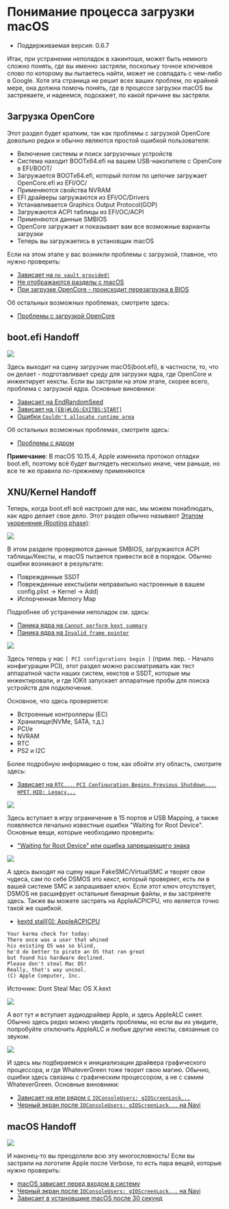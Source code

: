 # Понимание процесса загрузки macOS

* Поддерживаемая версия: 0.6.7

Итак, при устранении неполадок в хакинтоше, может быть немного сложно понять, *где* вы именно застряли, поскольку точное ключевое слово по которому вы пытаетесь найти, может не совпадать с чем-либо в Google. Хотя эта страница не решит всех ваших проблем, по крайней мере, она должна помочь понять, где в процессе загрузки macOS вы застреваете, и надеемся, подскажет, по какой причине вы застряли.

## Загрузка OpenCore

Этот раздел будет кратким, так как проблемы с загрузкой OpenCore довольно редки и обычно являются простой ошибкой пользователя:

* Включение системы и поиск загрузочных устройств
* Система находит BOOTx64.efi на вашем USB-накопителе с OpenCore в EFI/BOOT/
* Загружается BOOTx64.efi, который потом по цепочке загружает OpenCore.efi из EFI/OC/
* Применяются свойства NVRAM
* EFI драйверы загружаются из EFI/OC/Drivers
* Устанавливается Graphics Output Protocol(GOP)
* Загружаются ACPI таблицы из EFI/OC/ACPI
* Применяются данные SMBIOS
* OpenCore загружает и показывает вам все возможные варианты загрузки
* Теперь вы загружаетесь в установщик macOS

Если на этом этапе у вас возникли проблемы с загрузкой, главное, что нужно проверить:

* [Зависает на `no vault provided!`](./extended/opencore-issues.md#зависает-на-no-vault-provided)
* [Не отображаются разделы с macOS](./extended/opencore-issues.md#не-отображаются-разделы-с-macos)
* [При загрузке OpenCore - происходит перезагрузка в BIOS](./extended/opencore-issues.md#при-загрузке-opencore-происходит-перезагрузка-в-bios)

Об остальных возможных проблемах, смотрите здесь:

* [Проблемы с загрузкой OpenCore](./extended/opencore-issues.md)

## boot.efi Handoff

![](../../img/troubleshooting/boot-md/1-boot-efi.png)

Здесь выходит на сцену загрузчик macOS(boot.efi), в частности, то, что он делает - подготавливает среду для загрузки ядра, где OpenCore и инжектирует кексты. Если вы застряли на этом этапе, скорее всего, проблема с загрузкой ядра. Основные виновники:

* [Зависает на EndRandomSeed](./extended/kernel-issues.md#зависает-на-endrandomseed)
* [Зависает на `[EB|#LOG:EXITBS:START]`](./extended/kernel-issues.md#зависает-на-eb-log-exitbs-start)
* [Ошибки `Couldn't allocate runtime area`](./extended/kernel-issues.md#ошибки-couldn-t-allocate-runtime-area)

Об остальных возможных проблемах, смотрите здесь:

* [Проблемы с ядром](./extended/kernel-issues.md)

**Примечание**: В macOS 10.15.4, Apple изменила протокол отладки boot.efi, поэтому всё будет выглядеть несколько иначе, чем раньше, но все те же правила по-прежнему применяются

## XNU/Kernel Handoff

Теперь, когда boot.efi всё настроил для нас, мы можем понаблюдать, как ядро делает свое дело. Этот раздел обычно называют [Этапом укоренения (Rooting phase)](https://developer.apple.com/library/archive/documentation/Darwin/Conceptual/KernelProgramming/booting/booting.html):

![](../../img/troubleshooting/boot-md/2-kernel-start.png)

В этом разделе проверяются данные SMBIOS, загружаются ACPI таблицы/Кексты, и macOS пытается привести всё в порядок. Обычно ошибки возникают в результате:

* Поврежденные SSDT
* Поврежденные кексты(или неправильно настроенные в вашем config.plist -> Kernel -> Add)
* Испорченная Memory Map

Подробнее об устранении неполадок см. здесь:

* [Паника ядра на `Cannot perform kext summary`](./extended/kernel-issues.md#паника-ядра-на-cannot-perform-kext-summary)
* [Паника ядра на `Invalid frame pointer`](./extended/kernel-issues.md#паника-ядра-на-invalid-frame-pointer)

![](../../img/troubleshooting/boot-md/5-apfs-module.png)

Здесь теперь у нас `[ PCI configurations begin ]` (прим. пер. - Начало конфигурации PCI), этот раздел можно рассматривать как тест аппаратной части наших систем, кекстов и SSDT, которые мы инжектировали, и где IOKit запускает аппаратные пробы для поиска устройств для подключения.

Основное, что здесь проверяется:

* Встроенные контроллеры (EC)
* Хранилище(NVMe, SATA, т.д.)
* PCI/e
* NVRAM
* RTC
* PS2 и I2C

Более подробную информацию о том, как обойти эту область, смотрите здесь:

* [Зависает на `RTC...`, `PCI Configuration Begins`, `Previous Shutdown...`, `HPET`, `HID: Legacy...`](./extended/kernel-issues.md#зависает-на-rtc-pci-configuration-begins-previous-shutdown-hpet-hid-legacy)

![](../../img/troubleshooting/boot-md/6-USB-setup.png)

Здесь вступает в игру ограничение в 15 портов и USB Mapping, а также появляются печально известные ошибки "Waiting for Root Device". Основные вещи, которые необходимо проверить:

* ["Waiting for Root Device" или ошибка запрещающего знака](./extended/kernel-issues.md#waiting-for-root-device-или-ошибка-запрещающего-знака)

![](../../img/troubleshooting/boot-md/8-dsmos-arrived.png)

А здесь выходят на сцену наши FakeSMC/VirtualSMC и творят свои чудеса, сам по себе DSMOS это кекст, который проверяет, есть ли в вашей системе SMC и запрашивает ключ. Если этот ключ отсутствует, DSMOS не расшифрует остальные бинарные файлы, и вы застрянете здесь. Также вы можете застрять на AppleACPICPU, что является точно такой же ошибкой.

* [kextd stall[0]: AppleACPICPU](./extended/kernel-issues.md#kextd-stall-0-appleacpicpu)

```
Your karma check for today:
There once was a user that whined
his existing OS was so blind,
he'd do better to pirate an OS that ran great
but found his hardware declined.
Please don't steal Mac OS!
Really, that's way uncool.
(C) Apple Computer, Inc.
```

Источник: Dont Steal Mac OS X.kext

![](../../img/troubleshooting/boot-md/9-audio.png)

А вот тут и вступает аудиодрайвер Apple, и здесь AppleALC сияет. Обычно здесь редко можно увидеть проблемы, но если вы их увидите, попробуйте отключить AppleALC и любые другие кексты, связанные со звуком.

![](../../img/troubleshooting/boot-md/10-GPU.png)

И здесь мы подбираемся к инициализации драйвера графического процессора, и где WhateverGreen тоже творит свою магию. Обычно, ошибки здесь связаны с графическим процессором, а не с самим WhateverGreen. Основные виновники:

* [Зависает на или рядом с `IOConsoleUsers: gIOScreenLock...`](./extended/kernel-issues.md#зависает-на-или-рядом-с-ioconsoleusers-gioscreenlock-giolockstate-3)
* [Черный экран после `IOConsoleUsers: gIOScreenLock...` на Navi](./extended/kernel-issues.md#black-screen-after-ioconsoleusers-gioscreenlock-on-navi)

## macOS Handoff

![](../../img/troubleshooting/boot-md/11-boot.png)

И наконец-то вы преодолели всю эту многословность! Если вы застряли на логотипе Apple после Verbose, то есть пара вещей, которые нужно проверить:

* [macOS зависает перед входом в систему](./extended/kernel-issues.md#macos-зависает-перед-входом-в-систему)
* [Черный экран после `IOConsoleUsers: gIOScreenLock...` на Navi](./extended/kernel-issues.md#черныи-экран-после-ioconsoleusers-gioscreenlock-на-navi)
* [Зависает в установщике macOS после 30 секунд](./extended/userspace-issues.md#зависает-в-установщике-macos-по-прошествию-30-секунд)
